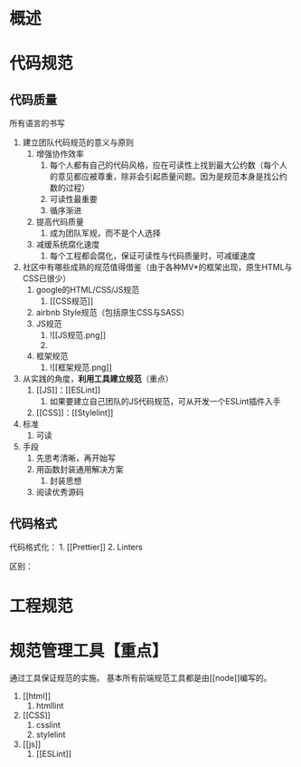 # 概述
# 代码规范
## 代码质量
所有语言的书写
1. 建立团队代码规范的意义与原则
	1. 增强协作效率
		1. 每个人都有自己的代码风格，应在可读性上找到最大公约数（每个人的意见都应被尊重，除非会引起质量问题。因为是规范本身是找公约数的过程）
		2. 可读性最重要
		3. 循序渐进
	2. 提高代码质量
		1. 成为团队军规，而不是个人选择
	3. 减缓系统腐化速度
		1. 每个工程都会腐化，保证可读性与代码质量时，可减缓速度
2. 社区中有哪些成熟的规范值得借鉴（由于各种MV\*的框架出现，原生HTML与CSS已很少）
	1. google的HTML/CSS/JS规范
		1. [[CSS规范]] 
	2. airbnb Style规范（包括原生CSS与SASS）
	3. JS规范
		1. ![[JS规范.png]]
		2.  
	4. 框架规范
		1. ![[框架规范.png]]
3. 从实践的角度，**利用工具建立规范**（重点）
	1. [[JS]]：[[ESLint]] 
		1. 如果要建立自己团队的JS代码规范，可从开发一个ESLint插件入手
	2. [[CSS]]：[[Stylelint]] 
4. 标准
	1. 可读
5. 手段
	1. 先思考清晰，再开始写
	2. 用函数封装通用解决方案
		1. 封装思想
	3. 阅读优秀源码
## 代码格式
代码格式化：
	1. [[Prettier]]
	2. Linters

区别：

# 工程规范

# 规范管理工具【重点】
通过工具保证规范的实施。
基本所有前端规范工具都是由[[node]]编写的。
1. [[html]] 
	1. htmllint
2. [[CSS]] 
	1. csslint
	2. stylelint
3. [[js]] 
	1. [[ESLint]] 